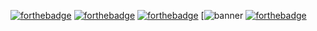 [![forthebadge](https://forthebadge.com/images/badges/uses-html.svg)](https://forthebadge.com)
[![forthebadge](https://forthebadge.com/images/badges/uses-css.svg)](https://forthebadge.com)
[![forthebadge](https://forthebadge.com/images/badges/made-with-javascript.svg)](https://forthebadge.com)
[![banner](https://user-images.githubusercontent.com/104599813/210248629-d9a14550-4642-459e-88ed-3725bb3817da.png)
[![forthebadge](https://forthebadge.com/images/badges/powered-by-coffee.svg)](https://forthebadge.com)
